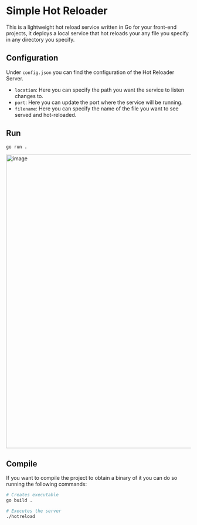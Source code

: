 # Simple Hot Reloader

This is a lightweight hot reload service written in Go for your front-end projects, it deploys a local service that hot reloads your any file you specify in any directory you specify.

## Configuration
Under `config.json` you can find the configuration of the Hot Reloader Server.
- `location`: Here you can specify the path you want the service to listen changes to.
- `port`: Here you can update the port where the service will be running.
- `filename`: Here you can specify the name of the file you want to see served and hot-reloaded.

## Run
```bash
go run .
```

<img width="800" alt="image" src="https://github.com/user-attachments/assets/e754b5bc-2bdc-49c3-8ace-a5d43ab443b5" />


## Compile

If you want to compile the project to obtain a binary of it you can do so running the following commands:
```bash
# Creates executable
go build .

# Executes the server
./hotreload
```
